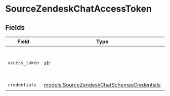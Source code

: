 # SourceZendeskChatAccessToken


## Fields

| Field                                                                                          | Type                                                                                           | Required                                                                                       | Description                                                                                    |
| ---------------------------------------------------------------------------------------------- | ---------------------------------------------------------------------------------------------- | ---------------------------------------------------------------------------------------------- | ---------------------------------------------------------------------------------------------- |
| `access_token`                                                                                 | *str*                                                                                          | :heavy_check_mark:                                                                             | The Access Token to make authenticated requests.                                               |
| `credentials`                                                                                  | [models.SourceZendeskChatSchemasCredentials](../models/sourcezendeskchatschemascredentials.md) | :heavy_check_mark:                                                                             | N/A                                                                                            |